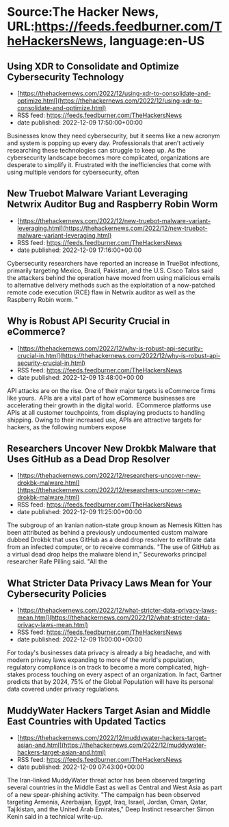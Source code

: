 # Source:The Hacker News, URL:https://feeds.feedburner.com/TheHackersNews, language:en-US

## Using XDR to Consolidate and Optimize Cybersecurity Technology
 - [https://thehackernews.com/2022/12/using-xdr-to-consolidate-and-optimize.html](https://thehackernews.com/2022/12/using-xdr-to-consolidate-and-optimize.html)
 - RSS feed: https://feeds.feedburner.com/TheHackersNews
 - date published: 2022-12-09 17:50:00+00:00

Businesses know they need cybersecurity, but it seems like a new acronym and system is popping up every day. Professionals that aren’t actively researching these technologies can struggle to keep up. As the cybersecurity landscape becomes more complicated, organizations are desperate to simplify it. Frustrated with the inefficiencies that come with using multiple vendors for cybersecurity, often

## New Truebot Malware Variant Leveraging Netwrix Auditor Bug and Raspberry Robin Worm
 - [https://thehackernews.com/2022/12/new-truebot-malware-variant-leveraging.html](https://thehackernews.com/2022/12/new-truebot-malware-variant-leveraging.html)
 - RSS feed: https://feeds.feedburner.com/TheHackersNews
 - date published: 2022-12-09 17:16:00+00:00

Cybersecurity researchers have reported an increase in TrueBot infections, primarily targeting Mexico, Brazil, Pakistan, and the U.S.
Cisco Talos said the attackers behind the operation have moved from using malicious emails to alternative delivery methods such as the exploitation of a now-patched remote code execution (RCE) flaw in Netwrix auditor as well as the Raspberry Robin worm.
"

## Why is Robust API Security Crucial in eCommerce?
 - [https://thehackernews.com/2022/12/why-is-robust-api-security-crucial-in.html](https://thehackernews.com/2022/12/why-is-robust-api-security-crucial-in.html)
 - RSS feed: https://feeds.feedburner.com/TheHackersNews
 - date published: 2022-12-09 13:48:00+00:00

API attacks are on the rise. One of their major targets is eCommerce firms like yours. 
APIs are a vital part of how eCommerce businesses are accelerating their growth in the digital world. 
ECommerce platforms use APIs at all customer touchpoints, from displaying products to handling shipping. Owing to their increased use, APIs are attractive targets for hackers, as the following numbers expose

## Researchers Uncover New Drokbk Malware that Uses GitHub as a Dead Drop Resolver
 - [https://thehackernews.com/2022/12/researchers-uncover-new-drokbk-malware.html](https://thehackernews.com/2022/12/researchers-uncover-new-drokbk-malware.html)
 - RSS feed: https://feeds.feedburner.com/TheHackersNews
 - date published: 2022-12-09 11:25:00+00:00

The subgroup of an Iranian nation-state group known as Nemesis Kitten has been attributed as behind a previously undocumented custom malware dubbed Drokbk that uses GitHub as a dead drop resolver to exfiltrate data from an infected computer, or to receive commands.
"The use of GitHub as a virtual dead drop helps the malware blend in," Secureworks principal researcher Rafe Pilling said. "All the

## What Stricter Data Privacy Laws Mean for Your Cybersecurity Policies
 - [https://thehackernews.com/2022/12/what-stricter-data-privacy-laws-mean.html](https://thehackernews.com/2022/12/what-stricter-data-privacy-laws-mean.html)
 - RSS feed: https://feeds.feedburner.com/TheHackersNews
 - date published: 2022-12-09 11:00:00+00:00

For today's businesses data privacy is already a big headache, and with modern privacy laws expanding to more of the world's population, regulatory compliance is on track to become a more complicated, high-stakes process touching on every aspect of an organization. In fact, Gartner predicts that by 2024, 75% of the Global Population will have its personal data covered under privacy regulations.

## MuddyWater Hackers Target Asian and Middle East Countries with Updated Tactics
 - [https://thehackernews.com/2022/12/muddywater-hackers-target-asian-and.html](https://thehackernews.com/2022/12/muddywater-hackers-target-asian-and.html)
 - RSS feed: https://feeds.feedburner.com/TheHackersNews
 - date published: 2022-12-09 07:43:00+00:00

The Iran-linked MuddyWater threat actor has been observed targeting several countries in the Middle East as well as Central and West Asia as part of a new spear-phishing activity.
"The campaign has been observed targeting Armenia, Azerbaijan, Egypt, Iraq, Israel, Jordan, Oman, Qatar, Tajikistan, and the United Arab Emirates," Deep Instinct researcher Simon Kenin said in a technical write-up.


